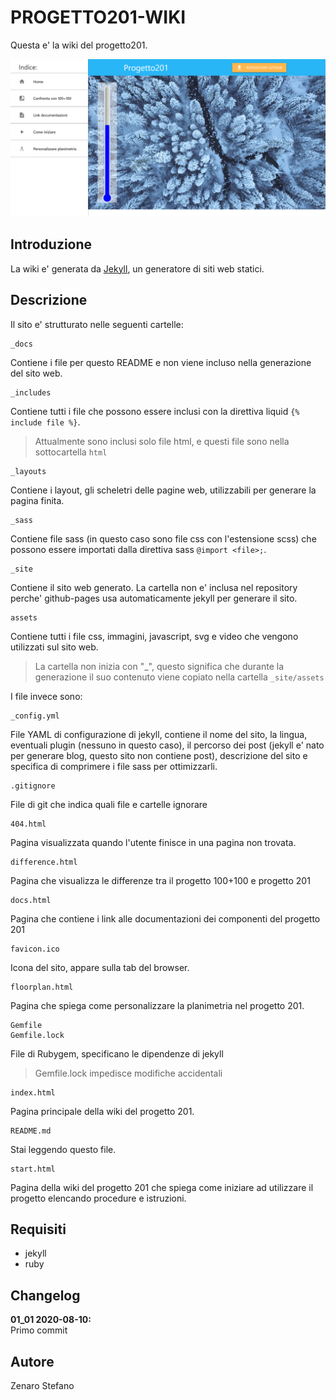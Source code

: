 # PROGETTO201-WIKI

Questa e' la wiki del progetto201.

![](_docs/home.png)

## Introduzione
La wiki e' generata da [Jekyll](https://jekyllrb.com/), 
un generatore di siti web statici.

## Descrizione
Il sito e' strutturato nelle seguenti cartelle:

    _docs
Contiene i file per questo README e non viene
incluso nella generazione del sito web.

    _includes
Contiene tutti i file che possono essere inclusi con la direttiva liquid ```{% include file %}```.
> Attualmente sono inclusi solo file html, e questi file sono nella sottocartella ```html```

    _layouts
Contiene i layout, gli scheletri delle pagine web, utilizzabili per generare
la pagina finita.

    _sass
Contiene file sass (in questo caso sono file css con l'estensione scss)
che possono essere importati dalla direttiva sass ```@import <file>;```.

    _site
Contiene il sito web generato. La cartella non e' inclusa nel repository perche' github-pages usa automaticamente jekyll per generare il sito.

    assets
Contiene tutti i file css, immagini, javascript, svg e video
che vengono utilizzati sul sito web.
> La cartella non inizia con "_", questo significa che durante la generazione
> il suo contenuto viene copiato nella cartella ```_site/assets```

I file invece sono:

    _config.yml
File YAML di configurazione di jekyll, contiene il nome del sito, la lingua,
eventuali plugin (nessuno in questo caso), il percorso dei post 
(jekyll e' nato per generare blog, questo sito non contiene post),
descrizione del sito e specifica di comprimere i file sass per ottimizzarli.

    .gitignore
File di git che indica quali file e cartelle ignorare

    404.html
Pagina visualizzata quando l'utente finisce in una pagina non trovata.

    difference.html
Pagina che visualizza le differenze tra il progetto 100+100 e progetto 201

    docs.html
Pagina che contiene i link alle documentazioni dei componenti del progetto 201

    favicon.ico
Icona del sito, appare sulla tab del browser.

    floorplan.html
Pagina che spiega come personalizzare la planimetria nel progetto 201.

    Gemfile
    Gemfile.lock
File di Rubygem, specificano le dipendenze di jekyll
> Gemfile.lock impedisce modifiche accidentali

    index.html
Pagina principale della wiki del progetto 201.

    README.md
Stai leggendo questo file.

    start.html
Pagina della wiki del progetto 201 che spiega come iniziare ad utilizzare il progetto
elencando procedure e istruzioni.

## Requisiti
* jekyll
* ruby

## Changelog
**01_01 2020-08-10:** <br>
Primo commit

## Autore
Zenaro Stefano